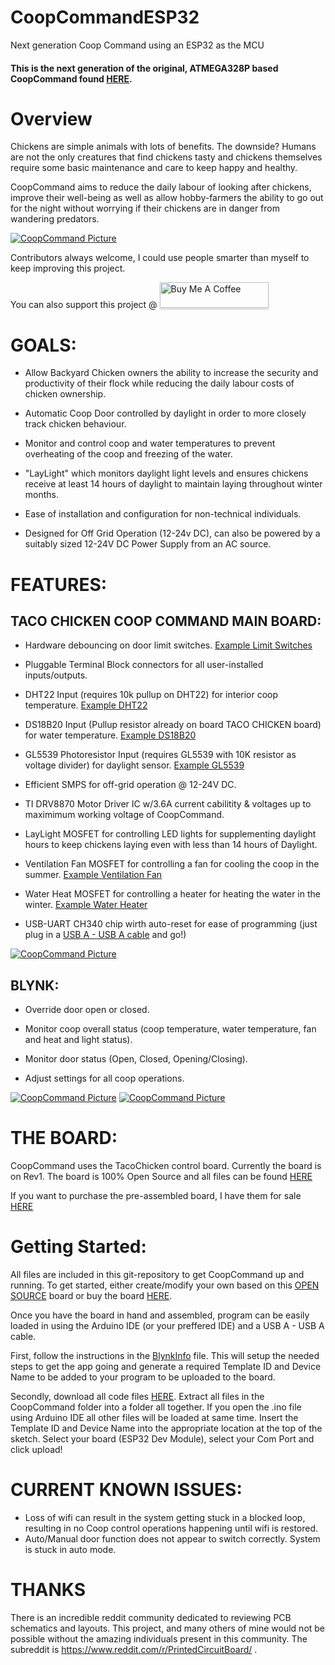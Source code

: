 # CoopCommandESP32

Next generation Coop Command using an ESP32 as the MCU

#### This is the next generation of the original, ATMEGA328P based CoopCommand found [HERE](https://github.com/hms-11/CoopCommand).

# Overview

Chickens are simple animals with lots of benefits. The downside? Humans are not the only creatures that find chickens tasty and chickens themselves require some basic maintenance and care to keep happy and healthy. 

CoopCommand aims to reduce the daily labour of looking after chickens, improve their well-being as well as allow hobby-farmers the ability to go out for the night without worrying if their chickens are in danger from wandering predators. 

[![CoopCommand Picture](https://github.com/hms-11/CoopCommandESP32/blob/main/CoopCommandImages/PXL_20221015_171228559.jpg)](https://github.com)

Contributors always welcome, I could use people smarter than myself to keep improving this project. 

You can also support this project @ 
<a href="https://www.buymeacoffee.com/AutoHobbyFarm" target="_blank"><img src="https://www.buymeacoffee.com/assets/img/custom_images/orange_img.png" alt="Buy Me A Coffee" style="height: 41px !important;width: 174px !important;box-shadow: 0px 3px 2px 0px rgba(190, 190, 190, 0.5) !important;-webkit-box-shadow: 0px 3px 2px 0px rgba(190, 190, 190, 0.5) !important;" ></a>


# GOALS:

- Allow Backyard Chicken owners the ability to increase the security and productivity of their flock while reducing the daily labour costs of chicken ownership. 

- Automatic Coop Door controlled by daylight in order to more closely track chicken behaviour. 

- Monitor and control coop and water temperatures to prevent overheating of the coop and freezing of the water.

- "LayLight" which monitors daylight light levels and ensures chickens receive at least 14 hours of daylight to maintain laying throughout winter months.

- Ease of installation and configuration for non-technical individuals. 

- Designed for Off Grid Operation (12-24v DC), can also be powered by a suitably sized 12-24V DC Power Supply from an AC source.



# FEATURES:

## TACO CHICKEN COOP COMMAND MAIN BOARD:

- Hardware debouncing on door limit switches. [Example Limit Switches](https://www.amazon.ca/SpeedDa-Magnetic-Switch-Normally-Security/dp/B076GZDYD2/ref=sr_1_11?crid=1FTS5IZLOU1AM&keywords=magnetic+door+switch&qid=1667011161&qu=eyJxc2MiOiI0LjYxIiwicXNhIjoiNC4xMSIsInFzcCI6IjMuODAifQ%3D%3D&sprefix=magnetic+door+swi%2Caps%2C431&sr=8-11)

- Pluggable Terminal Block connectors for all user-installed inputs/outputs.

- DHT22 Input (requires 10k pullup on DHT22) for interior coop temperature. [Example DHT22](https://universal-solder.ca/product/dht22-temperature-humidity-sensor-16bit-digital-interface/)

- DS18B20 Input (Pullup resistor already on board TACO CHICKEN board) for water temperature. [Example DS18B20](https://universal-solder.ca/product/digital-temperature-sensor-ds18b20-watertight-1-wire-interface-3-meter-wire/)

- GL5539 Photoresistor Input (requires GL5539 with 10K resistor as voltage divider) for daylight sensor. [Example GL5539](https://universal-solder.ca/product/50-pcs-photo-resistor-5-different-types-10-each-gl55xx-series/)

- Efficient SMPS for off-grid operation @ 12-24V DC.

- TI DRV8870 Motor Driver IC w/3.6A current cabilitity & voltages up to maximimum working voltage of CoopCommand.

- LayLight MOSFET for controlling LED lights for supplementing daylight hours to keep chickens laying even with less than 14 hours of Daylight.

- Ventilation Fan MOSFET for controlling a fan for cooling the coop in the summer. [Example Ventilation Fan](https://www.amazon.ca/MACHSWON-Cooling-Exhaust-Ventilation-Motorhome/dp/B08FMNZH5T/ref=sr_1_8?keywords=12v+ventilation+fan&qid=1667011330&qu=eyJxc2MiOiIzLjM1IiwicXNhIjoiMi4wMCIsInFzcCI6IjAuMDAifQ%3D%3D&sprefix=12v+ventilat%2Caps%2C151&sr=8-8)

- Water Heat MOSFET for controlling a heater for heating the water in the winter. [Example Water Heater](https://www.amazon.ca/Dernord-Immersion-Submersible-Element-Stainless/dp/B0761L2Q8M/ref=sr_1_25?crid=V2QPTYX224KK&keywords=12v+water+heater&qid=1667011500&qu=eyJxc2MiOiI1LjIwIiwicXNhIjoiNC42NiIsInFzcCI6IjIuNTIifQ%3D%3D&sprefix=12v+water+heate%2Caps%2C149&sr=8-25)

- USB-UART CH340 chip wirth auto-reset for ease of programming (just plug in a [USB A - USB A cable](https://www.amazon.ca/DTECH-Type-Cable-Speed-Black/dp/B079GV2F5W/ref=sr_1_12?crid=FD392ACYKISH&keywords=usb+a+usb+a&qid=1667011638&qu=eyJxc2MiOiIyLjI1IiwicXNhIjoiMi4wMCIsInFzcCI6IjEuNTgifQ%3D%3D&refinements=p_n_availability%3A12035748011&sprefix=usb+a+usb+a%2Caps%2C162&sr=8-12) and go!)

[![CoopCommand Picture](https://github.com/hms-11/CoopCommandESP32/blob/main/CoopCommandImages/PXL_20221029_195134568.jpg)](https://github.com)


## BLYNK:

- Override door open or closed.

- Monitor coop overall status (coop temperature, water temperature, fan and heat and light status).

- Monitor door status (Open, Closed, Opening/Closing).

- Adjust settings for all coop operations.

[![CoopCommand Picture](https://github.com/hms-11/CoopCommandESP32/blob/main/CoopCommandImages/Screenshot_20221029-083134.png)](https://github.com)
[![CoopCommand Picture](https://github.com/hms-11/CoopCommandESP32/blob/main/CoopCommandImages/Screenshot_20221029-083106.png)](https://github.com)

# THE BOARD:

CoopCommand uses the TacoChicken control board. Currently the board is on Rev1. The board is 100% Open Source and all files can be found [HERE](https://oshwlab.com/coreyearl1985/tacochickenrev1-dc_copy)

If you want to purchase the pre-assembled board, I have them for sale [HERE](https://www.tindie.com/products/hms-11/taco-chicken-esp32-based-control-board/)


# Getting Started:

All files are included in this git-repository to get CoopCommand up and running. To get started, either create/modify your own based on this [OPEN SOURCE](https://oshwlab.com/coreyearl1985/tacochickenrev1-dc_copy) board or buy the board [HERE](https://www.tindie.com/products/hms-11/taco-chicken-esp32-based-control-board/).

Once you have the board in hand and assembled, program can be easily loaded in using the Arduino IDE (or your preffered IDE) and a USB A - USB A cable.

First, follow the instructions in the [BlynkInfo](https://github.com/hms-11/CoopCommandESP32/blob/main/BlynkInfo) file. This will setup the needed steps to get the app going and generate a required Template ID and Device Name to be added to your program to be uploaded to the board.

Secondly, download all code files [HERE](https://github.com/hms-11/CoopCommandESP32/archive/refs/heads/main.zip). Extract all files in the CoopCommand folder into a folder all together. If you open the .ino file using Arduino IDE all other files will be loaded at same time. Insert the Template ID and Device Name into the appropriate location at the top of the sketch.  Select your board (ESP32 Dev Module), select your Com Port and click upload!

 

# CURRENT KNOWN ISSUES:

- Loss of wifi can result in the system getting stuck in a blocked loop, resulting in no Coop control operations happening until wifi is restored.   
- Auto/Manual door function does not appear to switch correctly. System is stuck in auto mode. 

# THANKS

There is an incredible reddit community dedicated to reviewing PCB schematics and layouts. This project, and many others of mine would not be possible without the amazing individuals present in this community. The subreddit is https://www.reddit.com/r/PrintedCircuitBoard/ .

